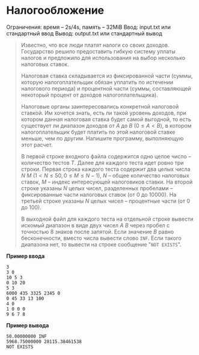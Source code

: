 # Налогообложение

Ограничения: время – 2s/4s, память – 32MiB Ввод: input.txt или стандартный ввод Вывод: output.txt или стандартный вывод

> Известно, что все люди платят налоги со своих доходов. Государство решило предоставить гибкую систему уплаты налогов и предложило для использования на выбор несколько налоговых ставок.
>
> Налоговая ставка складывается из фиксированной части (суммы, которую налогоплательщик обязан уплатить по истечении налогового периода) и процентной части (суммы, составляющей некоторый процент от доходов налогоплательщика).
>
> Налоговые органы заинтересовались конкретной налоговой ставкой. Им хочется знать, есть ли такой уровень доходов, при котором данная налоговая ставка будет самой выгодной, то есть существует ли диапазон доходов от $A$ до $B$ $(0 ≤ A < B)$, в котором налогоплательщик будет платить по этой налоговой ставке меньше, чем по другим. Напишите программу, выполняющую этот расчет.
>
> В первой строке входного файла содержится одно целое число – количество тестов $T$. Далее для каждого теста идет ровно три строки. Первая строка каждого теста содержит два целых числа $N$ $M$ $(1 < N ≤ 50, 0 ≤ M ≤ N−1)$, $N$ – общее количество налоговых ставок, $M$ – индекс интересующей налоговиков ставки. На второй строке указаны $N$ целых чисел, разделенных пробелами – фиксированные части налоговых ставок (от 0 до 10000). На третьей строке указаны $N$ целых чисел – процентные части (от 0 до 100).
>
> В выходной файл для каждого теста на отдельной строке вывести искомый диапазон в виде двух чисел $A$ $B$ через пробел с точностью 8 знаков после запятой. Если значение $B$ равно бесконечности, вместо числа вывести слово `INF`. Если такого диапазона нет, то вывести на строке сообщение "`NOT EXISTS`".

**Пример ввода**
```
3
3 0
10 5 3
0 10 20
5 3
6000 435 3325 2345 0
0 45 33 13 100
4 0
1 0 0 0
9 6 7 8
```
**Пример вывода**
```
50.00000000 INF
5968.75000000 28115.38461538
NOT EXISTS
```
